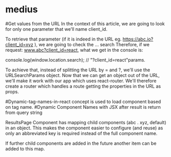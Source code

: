 # medius

#Get values from the URL
In the context of this article, we are going to look for only one parameter that we'll name client_id.

To retrieve that parameter (if it is indeed in the URL eg. https://abc.io?client_id=xyz ), we are going to check the ... search
Therefore, if we request: www.abc?client_id=react, what we get in the console is:

console.log(window.location.search); // "?client_id=react"params.

To achieve that, instead of splitting the URL by = and ?, we'll use the URLSearchParams object.
Now that we can get an object out of the URL, we'll make it work with our app which uses react-router. We'll therefore create a router which handles a route getting the properties in the URL as props.



#Dynamic-tag-names-in-react concept is used to load component based on tag name.
#Dynamic Component Names with JSX after result is return from query string 


ResultsPage Component  has mapping child components (abc . xyz, default) in an object.
This makes the component easier to configure (and reuse) as only an abbreviated key is required instead of the full 
component name.


If further child components are added in the future another item can be added to this map.
